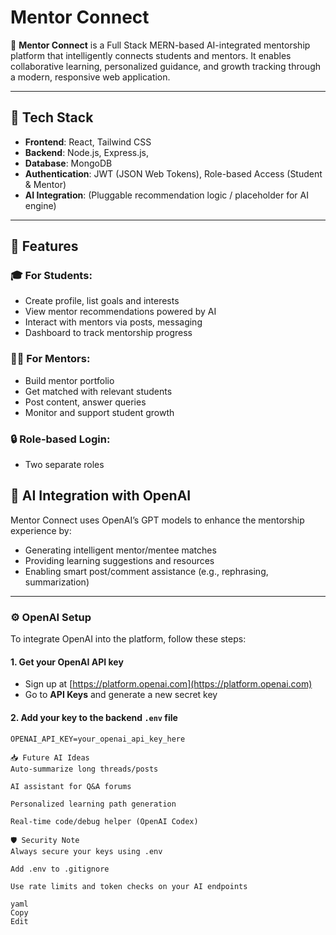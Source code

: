 # Mentor Connect

🚀 **Mentor Connect** is a Full Stack MERN-based AI-integrated mentorship platform that intelligently connects students and mentors. It enables collaborative learning, personalized guidance, and growth tracking through a modern, responsive web application.

---

## 🔧 Tech Stack

- **Frontend**: React, Tailwind CSS
- **Backend**: Node.js, Express.js, 
- **Database**: MongoDB
- **Authentication**: JWT (JSON Web Tokens), Role-based Access (Student & Mentor)
- **AI Integration**: (Pluggable recommendation logic / placeholder for AI engine)

---

## 🌟 Features

### 🎓 For Students:
- Create profile, list goals and interests
- View mentor recommendations powered by AI
- Interact with mentors via posts, messaging
- Dashboard to track mentorship progress

### 🧑‍🏫 For Mentors:
- Build mentor portfolio
- Get matched with relevant students
- Post content, answer queries
- Monitor and support student growth

### 🔒 Role-based Login:
- Two separate roles

## 🤖 AI Integration with OpenAI

Mentor Connect uses OpenAI’s GPT models to enhance the mentorship experience by:

- Generating intelligent mentor/mentee matches
- Providing learning suggestions and resources
- Enabling smart post/comment assistance (e.g., rephrasing, summarization)

---

### ⚙️ OpenAI Setup

To integrate OpenAI into the platform, follow these steps:

#### 1. Get your OpenAI API key
- Sign up at [https://platform.openai.com](https://platform.openai.com)
- Go to **API Keys** and generate a new secret key

#### 2. Add your key to the backend `.env` file

```env
OPENAI_API_KEY=your_openai_api_key_here

📥 Future AI Ideas
Auto-summarize long threads/posts

AI assistant for Q&A forums

Personalized learning path generation

Real-time code/debug helper (OpenAI Codex)

🛡️ Security Note
Always secure your keys using .env

Add .env to .gitignore

Use rate limits and token checks on your AI endpoints

yaml
Copy
Edit
